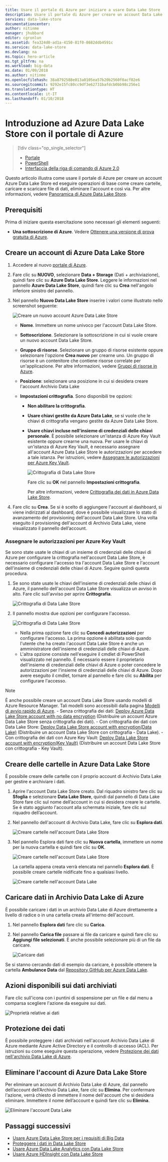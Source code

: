 ```yaml
---
title: Usare il portale di Azure per iniziare a usare Data Lake Store | Documentazione Microsoft
description: Usare il portale di Azure per creare un account Data Lake Store ed eseguire le relative operazioni di base
services: data-lake-store
documentationcenter: 
author: nitinme
manager: jhubbard
editor: cgronlun
ms.assetid: fea324d0-ad1a-4150-81f0-8682ddb4591c
ms.service: data-lake-store
ms.devlang: na
ms.topic: hero-article
ms.tgt_pltfrm: na
ms.workload: big-data
ms.date: 01/09/2018
ms.author: nitinme
ms.openlocfilehash: 38a8792588e013a0105ea57b20b2560f0acf02e6
ms.sourcegitcommit: 9292e15fc80cc9df3e62731bafdcb0bb98c256e1
ms.translationtype: HT
ms.contentlocale: it-IT
ms.lasthandoff: 01/10/2018
---
```

# <a name="get-started-with-azure-data-lake-store-using-the-azure-portal"></a>Introduzione ad Azure Data Lake Store con il portale di Azure
> [!div class="op_single_selector"]
> * [Portale](data-lake-store-get-started-portal.md)
> * [PowerShell](data-lake-store-get-started-powershell.md)
> * [Interfaccia della riga di comando di Azure 2.0](data-lake-store-get-started-cli-2.0.md)
>
> 

Questo articolo illustra come usare il portale di Azure per creare un account Azure Data Lake Store ed eseguire operazioni di base come creare cartelle, caricare e scaricare file di dati, eliminare l'account e così via. Per altre informazioni, vedere [Panoramica di Azure Data Lake Store](data-lake-store-overview.md).

## <a name="prerequisites"></a>Prerequisiti
Prima di iniziare questa esercitazione sono necessari gli elementi seguenti:

* **Una sottoscrizione di Azure**. Vedere [Ottenere una versione di prova gratuita di Azure](https://azure.microsoft.com/pricing/free-trial/).

## <a name="create-an-azure-data-lake-store-account"></a>Creare un account di Azure Data Lake Store

1. Accedere al nuovo [portale di Azure](https://portal.azure.com).
2. Fare clic su **NUOVO**, selezionare **Data + Storage** (Dati + archiviazione), quindi fare clic su **Azure Data Lake Store**. Leggere le informazioni nel pannello **Azure Data Lake Store**, quindi fare clic su **Crea** nell'angolo inferiore sinistro del pannello.
3. Nel pannello **Nuovo Data Lake Store** inserire i valori come illustrato nello screenshot seguente:
   
    ![Creare un nuovo account Azure Data Lake Store](./media/data-lake-store-get-started-portal/ADL.Create.New.Account.png "Creare un nuovo account Azure Data Lake")
   
   * **Nome**. Immettere un nome univoco per l'account Data Lake Store.
   * **Sottoscrizione**. Selezionare la sottoscrizione in cui si vuole creare un nuovo account Data Lake Store.
   * **Gruppo di risorse**. Selezionare un gruppo di risorse esistente oppure selezionare l'opzione **Crea nuovo** per crearne uno. Un gruppo di risorse è un contenitore che contiene risorse correlate per un'applicazione. Per altre informazioni, vedere [Gruppi di risorse in Azure](../azure-resource-manager/resource-group-overview.md#resource-groups).
   * **Posizione**: selezionare una posizione in cui si desidera creare l'account Archivio Data Lake
   * **Impostazioni crittografia**. Sono disponibili tre opzioni:
     
     * **Non abilitare la crittografia**.
     * **Usare chiavi gestite da Azure Data Lake**,  se si vuole che le chiavi di crittografia vengano gestite da Azure Data Lake Store.
     * **Usare chiavi incluse nell'insieme di credenziali delle chiavi personale**. È possibile selezionare un'istanza di Azure Key Vault esistente oppure crearne una nuova. Per usare le chiavi di un'istanza di Azure Key Vault, è necessario assegnare all'account Azure Data Lake Store le autorizzazioni per accedere a tale istanza. Per istruzioni, vedere [Assegnare le autorizzazioni per Azure Key Vault](#assign-permissions-to-azure-key-vault).
       
        ![Crittografia di Data Lake Store](./media/data-lake-store-get-started-portal/adls-encryption-2.png "Crittografia di Data Lake Store")
       
        Fare clic su **OK** nel pannello **Impostazioni crittografia**.

        Per altre informazioni, vedere [Crittografia dei dati in Azure Data Lake Store](./data-lake-store-encryption.md).

4. Fare clic su **Crea**. Se si è scelto di aggiungere l'account al dashboard, si viene indirizzati al dashboard, dove è possibile visualizzare lo stato di avanzamento del provisioning dell'account Data Lake Store. Una volta eseguito il provisioning dell'account di Archivio Data Lake, viene visualizzato il pannello dell’account.

### <a name="assign-permissions-to-azure-key-vault"></a>Assegnare le autorizzazioni per Azure Key Vault
Se sono state usate le chiavi di un insieme di credenziali delle chiavi di Azure per configurare la crittografia nell'account Data Lake Store, è necessario configurare l'accesso tra l'account Data Lake Store e l'account dell'insieme di credenziali delle chiavi di Azure. Seguire quindi questa procedura.

1. Se sono state usate le chiavi dell'insieme di credenziali delle chiavi di Azure, il pannello dell'account Data Lake Store visualizza un avviso in alto. Fare clic sull'avviso per aprire **Crittografia**.
   
    ![Crittografia di Data Lake Store](./media/data-lake-store-get-started-portal/adls-encryption-3.png "Crittografia di Data Lake Store")
2. Il pannello mostra due opzioni per configurare l'accesso.

    ![Crittografia di Data Lake Store](./media/data-lake-store-get-started-portal/adls-encryption-4.png "Crittografia di Data Lake Store")
   
   * Nella prima opzione fare clic su **Concedi autorizzazioni** per configurare l'accesso. La prima opzione è abilitata solo quando l'utente che ha creato l'account Data Lake Store è anche un amministratore dell'insieme di credenziali delle chiavi di Azure.
   * L'altra opzione consiste nell'eseguire il cmdlet di PowerShell visualizzato nel pannello. È necessario essere il proprietario dell'insieme di credenziali delle chiavi di Azure o poter concedere le autorizzazioni per l'insieme di credenziali delle chiavi di Azure. Dopo avere eseguito il cmdlet, tornare al pannello e fare clic su **Abilita** per configurare l'accesso.

> [!NOTE]
> È anche possibile creare un account Data Lake Store usando modelli di Azure Resource Manager. Tali modelli sono accessibili dalla pagina [Modelli di avvio rapido di Azure](https://azure.microsoft.com/resources/templates/?term=data+lake+store).
    - Senza crittografia dei dati: [Deploy Azure Data Lake Store account with no data encryption](https://azure.microsoft.com/resources/templates/101-data-lake-store-no-encryption/) (Distribuire un account Azure Data Lake Store senza crittografia dei dati).
    - Con crittografia dei dati con Data Lake Store: [Deploy Data Lake Store account with encryption(Data Lake)](https://azure.microsoft.com/resources/templates/101-data-lake-store-encryption-adls/) (Distribuire un account Data Lake Store con crittografia - Data Lake).
    - Con crittografia dei dati con Azure Key Vault: [Deploy Data Lake Store account with encryption(Key Vault)](https://azure.microsoft.com/resources/templates/101-data-lake-store-encryption-key-vault/) (Distribuire un account Data Lake Store con crittografia - Key Vault).
> 
> 



## <a name="createfolder"></a>Creare delle cartelle in Azure Data Lake Store
È possibile creare delle cartelle con il proprio account di Archivio Data Lake per gestire e archiviare i dati.

1. Aprire l'account Data Lake Store creato. Dal riquadro sinistro fare clic su **Sfoglia** e selezionare **Data Lake Store**, quindi dal pannello di Data Lake Store fare clic sul nome dell’account in cui si desidera creare le cartelle. Se è stato aggiunto l'account alla schermata iniziale, fare clic sul riquadro dell’account.
2. Nel pannello dell'account di Archivio Data Lake, fare clic su **Esplora dati**.
   
    ![Creare cartelle nell'account Data Lake Store](./media/data-lake-store-get-started-portal/ADL.Create.Folder.png "Creare cartelle nell'account Data Lake Store")
3. Nel pannello Esplora dati fare clic su **Nuova cartella**, immettere un nome per la nuova cartella e quindi fare clic su **OK**.
   
    ![Creare cartelle nell'account Data Lake Store](./media/data-lake-store-get-started-portal/ADL.Folder.Name.png "Creare cartelle nell'account Data Lake Store")
   
    La cartella appena creata verrà elencata nel pannello **Esplora dati**. È possibile creare cartelle nidificate fino a qualsiasi livello.
   
    ![Creare cartelle nell'account Data Lake](./media/data-lake-store-get-started-portal/ADL.New.Directory.png "Creare cartelle nell'account Data Lake")

## <a name="uploaddata"></a>Caricare dati in Archivio Data Lake di Azure
È possibile caricare i dati in un archivio Data Lake di Azure direttamente a livello di radice o in una cartella creata all'interno dell'account. 

1. Nel pannello **Esplora dati** fare clic su **Carica**. 
2. Nel pannello **Carica file** passare ai file da caricare e quindi fare clic su **Aggiungi file selezionati**. È anche possibile selezionare più di un file da caricare.

    ![Caricare dati](./media/data-lake-store-get-started-portal/ADL.New.Upload.File.png "Caricare dati")

Se si stanno cercando dati di esempio da caricare, è possibile ottenere la cartella **Ambulance Data** dal [Repository GitHub per Azure Data Lake](https://github.com/MicrosoftBigData/usql/tree/master/Examples/Samples/Data/AmbulanceData).

## <a name="properties"></a>Azioni disponibili sui dati archiviati
Fare clic sull'icona con i puntini di sospensione per un file e dal menu a comparsa scegliere l'azione da eseguire sui dati.

![Proprietà relative ai dati](./media/data-lake-store-get-started-portal/ADL.File.Properties.png "Proprietà relative ai dati") 

## <a name="secure-your-data"></a>Protezione dei dati
È possibile proteggere i dati archiviati nell'account Archivio Data Lake di Azure mediante Azure Active Directory e il controllo di accesso (ACL). Per istruzioni su come eseguire questa operazione, vedere [Protezione dei dati nell'archivio Data Lake di Azure](data-lake-store-secure-data.md).

## <a name="delete-azure-data-lake-store-account"></a>Eliminare l'account di Azure Data Lake Store
Per eliminare un account di Archivio Data Lake di Azure, dal pannello dell’account dell’Archivio Data Lake, fare clic su **Elimina**. Per confermare l'azione, verrà chiesto di immettere il nome dell'account che si desidera eliminare. Immettere il nome dell’account e quindi fare clic su **Elimina**.

![Eliminare l'account Data Lake](./media/data-lake-store-get-started-portal/ADL.Delete.Account.png "Eliminare l'account Data Lake")

## <a name="next-steps"></a>Passaggi successivi
* [Usare Azure Data Lake Store per i requisiti di Big Data](data-lake-store-data-scenarios.md) 
* [Proteggere i dati in Data Lake Store](data-lake-store-secure-data.md)
* [Usare Azure Data Lake Analytics con Data Lake Store](../data-lake-analytics/data-lake-analytics-get-started-portal.md)
* [Usare Azure HDInsight con Data Lake Store](data-lake-store-hdinsight-hadoop-use-portal.md)

